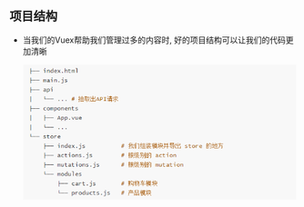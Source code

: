 ## 项目结构

- 当我们的Vuex帮助我们管理过多的内容时, 好的项目结构可以让我们的代码更加清晰

  ![image-20210909095225199](images\image-20210909095225199.png)